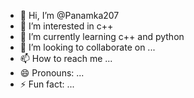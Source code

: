 - 👋 Hi, I’m @Panamka207
- 👀 I’m interested in c++
- 🌱 I’m currently learning c++ and python
- 💞️ I’m looking to collaborate on ...
- 📫 How to reach me ...
- 😄 Pronouns: ...
- ⚡ Fun fact: ...

<!---
Panamka207/Panamka207 is a ✨ special ✨ repository because its `README.md` (this file) appears on your GitHub profile.
You can click the Preview link to take a look at your changes.
--->
